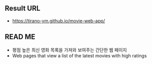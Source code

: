 ## Result URL

* https://tirano-ym.github.io/movie-web-app/

## READ ME

* 평점 높은 최신 영화 목록을 가져와 보여주는 간단한 웹 페이지
* Web pages that view a list of the latest movies with high ratings
